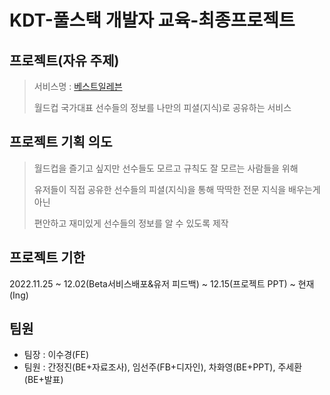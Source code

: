 # KDT-풀스택 개발자 교육-최종프로젝트

## 프로젝트(자유 주제)

> 서비스명 : [베스트일레븐](http://best11kdt-env.eba-m22kfyhv.ap-northeast-2.elasticbeanstalk.com/korea/)
>
> 월드컵 국가대표 선수들의 정보를 나만의 피셜(지식)로 공유하는 서비스

## 프로젝트 기획 의도

> 월드컵을 즐기고 싶지만 선수들도 모르고 규칙도 잘 모르는 사람들을 위해
>
> 유저들이 직접 공유한 선수들의 피셜(지식)을 통해 딱딱한 전문 지식을 배우는게 아닌
>
> 편안하고 재미있게 선수들의 정보를 알 수 있도록 제작

## 프로젝트 기한

2022.11.25 ~ 12.02(Beta서비스배포&유저 피드백) ~ 12.15(프로젝트 PPT) ~ 현재(Ing)

## 팀원

- 팀장 : 이수경(FE)
- 팀원 : 간정진(BE+자료조사), 임선주(FB+디자인), 차화영(BE+PPT), 주세환(BE+발표)
